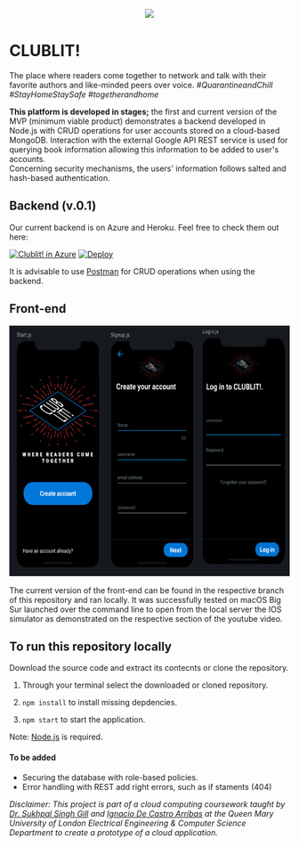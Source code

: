 <p align="center">
  <img src="https://github.com/nahidtopalovic/library_api/blob/main/media/logo/banner.png" />
</p>

# CLUBLIT!

The place where readers come together to network and talk with their favorite authors and like-minded peers over voice. 
_#QuarantineandChill #StayHomeStaySafe #togetherandhome_

**This platform is developed in stages;** the first and current version of the MVP (minimum viable product) demonstrates a backend developed in Node.js with CRUD operations for user accounts stored on a cloud-based MongoDB. Interaction with the external Google API REST service is used for querying book information allowing this information to be added to user's accounts.  
Concerning security mechanisms, the users' information follows salted and hash-based authentication.  

## Backend (v.0.1)
Our current backend is on Azure and Heroku. Feel free to check them out here:


[![Clublit! in Azure](https://azurecomcdn.azureedge.net/mediahandler/acomblog/media/Default/blog/deploybutton.png)](https://clublit.azurewebsites.net/)
      [![Deploy](https://www.herokucdn.com/deploy/button.svg)](https://clublit.herokuapp.com/)


It is advisable to use [Postman](https://www.postman.com/) for CRUD operations when using the backend.

## Front-end
<p align="left">
  <img src="https://github.com/nahidtopalovic/library_api/blob/main/media/IOS/front-end.png" height="450" />
</p>

The current version of the front-end can be found in the respective branch of this repository and ran locally. It was successfully tested on macOS Big Sur launched over the command line to open from the local server the IOS simulator as demonstrated on the respective section of the youtube video.

## To run this repository locally
Download the source code and extract its contecnts or clone the repository.

1. Through your terminal select the downloaded or cloned repository. 


2. ``
npm install
``
to install missing depdencies.



3. ``
npm start
``
to start the application.


Note: [Node.js](https://nodejs.org/en/) is required. 

#### To be added
* Securing the database with role-based policies.
* Error handling with REST add right errors, such as if staments (404)


_Disclaimer: This project is part of a cloud computing coursework taught by [Dr. Sukhpal Singh Gill](https://github.com/iamssgill) and [Ignacio De Castro Arribas](https://www.linkedin.com/in/ignacio-de-castro-arribas-44a48117) at the Queen Mary University of London Electrical Engineering & Computer Science Department to create a prototype of a cloud application._
